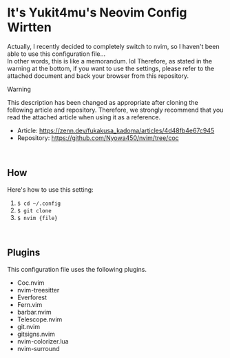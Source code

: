 # It's Yukit4mu's Neovim Config Wirtten
Actually, I recently decided to completely switch to nvim, so I haven't been able to use this configuration file...  
In other words, this is like a memorandum. lol Therefore, as stated in the warning at the bottom, if you want to use the settings, please refer to the attached document and back your browser from this repository.
<br>

> [!WARNING]
> This description has been changed as appropriate after cloning the following article and repository.
> Therefore, we strongly recommend that you read the attached article when using it as a reference.  
> - Article: https://zenn.dev/fukakusa_kadoma/articles/4d48fb4e67c945
> - Repository: https://github.com/Nyowa450/nvim/tree/coc 
<br>

## How
Here's how to use this setting:
1. `$ cd ~/.config`
2. `$ git clone`
3. `$ nvim {file}`
<br>

## Plugins
This configuration file uses the following plugins.
- Coc.nvim
- nvim-treesitter
- Everforest
- Fern.vim
- barbar.nvim
- Telescope.nvim
- git.nvim
- gitsigns.nvim
- nvim-colorizer.lua
- nvim-surround
<br>

  
